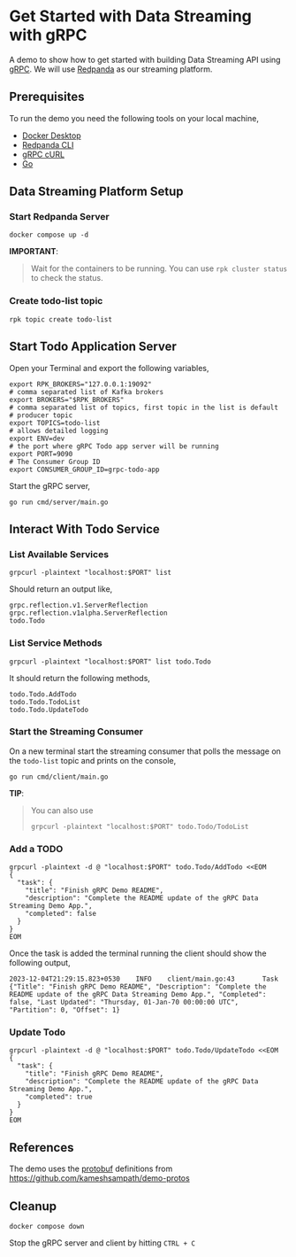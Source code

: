 # Get Started with Data Streaming with gRPC

A demo to show how to get started with building Data Streaming API using [gRPC](https://grpc.dev). We will use [Redpanda](https://redpanda.com) as our streaming platform.

## Prerequisites

To run the demo you need the following tools on your local machine,

- [Docker Desktop](https://www.docker.com/products/docker-desktop/)
- [Redpanda CLI](https://docs.redpanda.com/current/get-started/rpk/)
- [gRPC cURL](https://github.com/fullstorydev/grpcurl)
- [Go](https://go.dev)

## Data Streaming Platform Setup

### Start Redpanda Server

```shell
docker compose up -d
```

**IMPORTANT**:

> Wait for the containers to be running. You can use `rpk cluster status` to check the status.

### Create todo-list topic

```shell
rpk topic create todo-list
```

## Start Todo Application Server

Open your Terminal and export the following variables,

```shell
export RPK_BROKERS="127.0.0.1:19092"
# comma separated list of Kafka brokers
export BROKERS="$RPK_BROKERS"
# comma separated list of topics, first topic in the list is default
# producer topic
export TOPICS=todo-list
# allows detailed logging
export ENV=dev
# the port where gRPC Todo app server will be running
export PORT=9090
# The Consumer Group ID
export CONSUMER_GROUP_ID=grpc-todo-app
```

Start the gRPC server,

```shell
go run cmd/server/main.go
```

## Interact With Todo Service

### List Available Services

```shell
grpcurl -plaintext "localhost:$PORT" list
```

Should return an output like,

```text
grpc.reflection.v1.ServerReflection
grpc.reflection.v1alpha.ServerReflection
todo.Todo
```

### List Service Methods

```shell
grpcurl -plaintext "localhost:$PORT" list todo.Todo
```

It should return the following methods,

```text
todo.Todo.AddTodo
todo.Todo.TodoList
todo.Todo.UpdateTodo
```

### Start the Streaming Consumer

On a new terminal start the streaming consumer that polls the message on the `todo-list` topic and prints on the console,

```shell
go run cmd/client/main.go
```

**TIP**:

> You can also use
>
> ```shell
> grpcurl -plaintext "localhost:$PORT" todo.Todo/TodoList
> ```

### Add a TODO

```shell
grpcurl -plaintext -d @ "localhost:$PORT" todo.Todo/AddTodo <<EOM
{
  "task": {
    "title": "Finish gRPC Demo README",
    "description": "Complete the README update of the gRPC Data Streaming Demo App.",
    "completed": false
  }
}
EOM
```

Once the task is added the terminal running the client should show the following output,

```text
2023-12-04T21:29:15.823+0530    INFO    client/main.go:43       Task    {"Title": "Finish gRPC Demo README", "Description": "Complete the README update of the gRPC Data Streaming Demo App.", "Completed": false, "Last Updated": "Thursday, 01-Jan-70 00:00:00 UTC", "Partition": 0, "Offset": 1}
```

### Update Todo

```shell
grpcurl -plaintext -d @ "localhost:$PORT" todo.Todo/UpdateTodo <<EOM
{
  "task": {
    "title": "Finish gRPC Demo README",
    "description": "Complete the README update of the gRPC Data Streaming Demo App.",
    "completed": true
  }
}
EOM
```

## References

The demo uses the [protobuf](https://protobuf.dev) definitions from <https://github.com/kameshsampath/demo-protos>

## Cleanup

```shell
docker compose down
```

Stop the gRPC server and client by hitting `CTRL + C`
